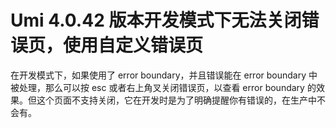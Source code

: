 # Umi 4.0.42 版本开发模式下无法关闭错误页，使用自定义错误页

在开发模式下，如果使用了 error boundary，并且错误能在 error boundary 中被处理，那么可以按 esc 或者右上角叉关闭错误页，以查看 error boundary 的效果。但这个页面不支持关闭，它在开发时是为了明确提醒你有错误的，在生产中不会有。
